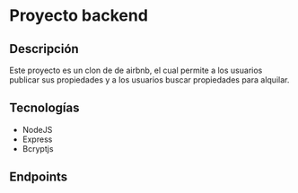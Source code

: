 # Proyecto backend

## Descripción
Este proyecto es un clon de de airbnb, el cual permite a los usuarios publicar sus propiedades y a los usuarios buscar propiedades para alquilar.

## Tecnologías
- NodeJS
- Express
- Bcryptjs

## Endpoints
